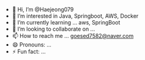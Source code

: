 - 👋 Hi, I’m @Haejeong079
- 👀 I’m interested in Java, Springboot, AWS, Docker
- 🌱 I’m currently learning ... aws, SpringBoot
- 💞️ I’m looking to collaborate on ...
- 📫 How to reach me ... goesed7582@naver.com
- 😄 Pronouns: ...
- ⚡ Fun fact: ...

<!---
Haejeong079/Haejeong079 is a ✨ special ✨ repository because its `README.md` (this file) appears on your GitHub profile.
You can click the Preview link to take a look at your changes.
--->


